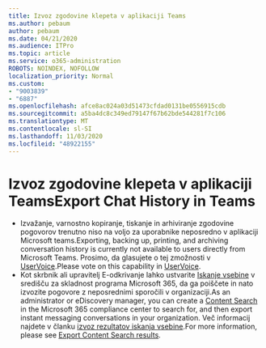 ```yaml
---
title: Izvoz zgodovine klepeta v aplikaciji Teams
ms.author: pebaum
author: pebaum
ms.date: 04/21/2020
ms.audience: ITPro
ms.topic: article
ms.service: o365-administration
ROBOTS: NOINDEX, NOFOLLOW
localization_priority: Normal
ms.custom:
- "9003839"
- "6887"
ms.openlocfilehash: afce8ac024a03d51473cfdad0131be0556915cdb
ms.sourcegitcommit: a5ba4dc8c349ed79147f67b62bde544281f7c106
ms.translationtype: MT
ms.contentlocale: sl-SI
ms.lasthandoff: 11/03/2020
ms.locfileid: "48922155"
---
```

# <a name="export-chat-history-in-teams"></a><span data-ttu-id="a20fa-102">Izvoz zgodovine klepeta v aplikaciji Teams</span><span class="sxs-lookup"><span data-stu-id="a20fa-102">Export Chat History in Teams</span></span>

- <span data-ttu-id="a20fa-103">Izvažanje, varnostno kopiranje, tiskanje in arhiviranje zgodovine pogovorov trenutno niso na voljo za uporabnike neposredno v aplikaciji Microsoft teams.</span><span class="sxs-lookup"><span data-stu-id="a20fa-103">Exporting, backing up, printing, and archiving conversation history is currently not available to users directly from Microsoft Teams.</span></span> <span data-ttu-id="a20fa-104">Prosimo, da glasujete o tej zmožnosti v [UserVoice](https://microsoftteams.uservoice.com/forums/555103-public/suggestions/16982542-backup-export-printing-archive-options?page=2&per_page=20).</span><span class="sxs-lookup"><span data-stu-id="a20fa-104">Please vote on this capability in [UserVoice](https://microsoftteams.uservoice.com/forums/555103-public/suggestions/16982542-backup-export-printing-archive-options?page=2&per_page=20).</span></span>
- <span data-ttu-id="a20fa-105">Kot skrbnik ali upravitelj E-odkrivanje lahko ustvarite [Iskanje vsebine](https://docs.microsoft.com/microsoft-365/compliance/content-search?view=o365-worldwide)  v središču za skladnost programa Microsoft 365, da ga poiščete in nato izvozite pogovore z neposrednimi sporočili v organizaciji.</span><span class="sxs-lookup"><span data-stu-id="a20fa-105">As an administrator or eDiscovery manager, you can create a [Content Search](https://docs.microsoft.com/microsoft-365/compliance/content-search?view=o365-worldwide)  in the Microsoft 365 compliance center to search for, and then export instant messaging conversations in your organization.</span></span> <span data-ttu-id="a20fa-106">Več informacij najdete v članku [izvoz rezultatov iskanja vsebine](https://docs.microsoft.com/microsoft-365/compliance/export-search-results?view=o365-worldwide).</span><span class="sxs-lookup"><span data-stu-id="a20fa-106">For more information, please see [Export Content Search results](https://docs.microsoft.com/microsoft-365/compliance/export-search-results?view=o365-worldwide).</span></span>
